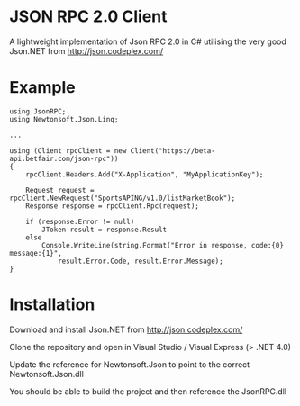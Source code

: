 JSON RPC 2.0 Client
===================

A lightweight implementation of Json RPC 2.0 in C# utilising the very good Json.NET from http://json.codeplex.com/

Example
=======
    using JsonRPC;
    using Newtonsoft.Json.Linq;
    
    ...  

    using (Client rpcClient = new Client("https://beta-api.betfair.com/json-rpc"))
    {
        rpcClient.Headers.Add("X-Application", "MyApplicationKey");
        
        Request request = rpcClient.NewRequest("SportsAPING/v1.0/listMarketBook");
        Response response = rpcClient.Rpc(request);
        
        if (response.Error != null)
            JToken result = response.Result
        else
            Console.WriteLine(string.Format("Error in response, code:{0} message:{1}",
                result.Error.Code, result.Error.Message);
    }

Installation 
============
Download and install Json.NET from http://json.codeplex.com/

Clone the repository and open in Visual Studio / Visual Express (> .NET 4.0)

Update the reference for Newtonsoft.Json to point to the correct Newtonsoft.Json.dll

You should be able to build the project and then reference the JsonRPC.dll

